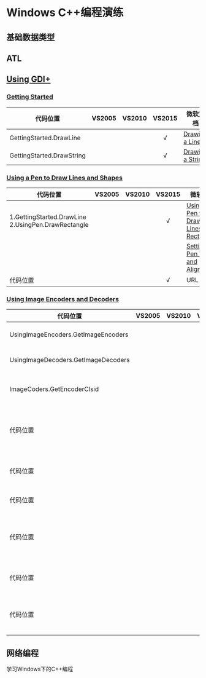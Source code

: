 # Windows C++编程演练

## 基础数据类型

## ATL

## [Using GDI+](https://docs.microsoft.com/en-us/windows/desktop/gdiplus/-gdiplus-using-gdi--use)

### [Getting Started](https://docs.microsoft.com/en-us/windows/desktop/gdiplus/-gdiplus-getting-started-use)

| 代码位置 | VS2005 | VS2010 | VS2015 | 微软文档 |
|---------|:------:|:------:|:------:|---------|
| GettingStarted.DrawLine |  |  | √ | [Drawing a Line](https://docs.microsoft.com/en-us/windows/desktop/gdiplus/-gdiplus-drawing-a-line-use) |
| GettingStarted.DrawString |  |  | √ | [Drawing a String](https://docs.microsoft.com/en-us/windows/desktop/gdiplus/-gdiplus-drawing-a-string-use) |


### [Using a Pen to Draw Lines and Shapes](https://docs.microsoft.com/en-us/windows/desktop/gdiplus/-gdiplus-using-a-pen-to-draw-lines-and-shapes-use)

| 代码位置 | VS2005 | VS2010 | VS2015 | 微软文档 |
|---------|:------:|:------:|:------:|---------|
| 1.GettingStarted.DrawLine <br/> 2.UsingPen.DrawRectangle |  |  | √ | [Using a Pen to Draw Lines and Rectangles](https://docs.microsoft.com/en-us/windows/desktop/gdiplus/-gdiplus-using-a-pen-to-draw-lines-and-rectangles-use) |
|  |  |  |  | [Setting Pen Width and Alignment](https://docs.microsoft.com/en-us/windows/desktop/gdiplus/-gdiplus-setting-pen-width-and-alignment-use) |
| 代码位置 |  |  | √ | URL |

### [Using Image Encoders and Decoders](https://docs.microsoft.com/en-us/windows/desktop/gdiplus/-gdiplus-using-image-encoders-and-decoders-use)
| 代码位置 | VS2005 | VS2010 | VS2015 | 微软文档 |
|---------|:------:|:------:|:------:|---------|
| UsingImageEncoders.GetImageEncoders |  |  | √ | [Listing Installed Encoders](https://docs.microsoft.com/en-us/windows/desktop/gdiplus/-gdiplus-listing-installed-encoders-use) |
| UsingImageDecoders.GetImageDecoders |  |  | √ | [Listing Installed Decoders](https://docs.microsoft.com/en-us/windows/desktop/gdiplus/-gdiplus-listing-installed-decoders-use) |
| ImageCoders.GetEncoderClsid |  |  | √ | [Retrieving the Class Identifier for an Encoder](https://docs.microsoft.com/en-us/windows/desktop/gdiplus/-gdiplus-retrieving-the-class-identifier-for-an-encoder-use) |
| 代码位置 |  |  |  | [Determining the Parameters Supported by an Encoder](https://docs.microsoft.com/en-us/windows/desktop/gdiplus/-gdiplus-determining-the-parameters-supported-by-an-encoder-use) |
| 代码位置 |  |  |  | [Converting a BMP Image to a PNG Image](https://docs.microsoft.com/en-us/windows/desktop/gdiplus/-gdiplus-converting-a-bmp-image-to-a-png-image-use) |
| 代码位置 |  |  |  | [Setting JPEG Compression Level](https://docs.microsoft.com/en-us/windows/desktop/gdiplus/-gdiplus-setting-jpeg-compression-level-use) |
| 代码位置 |  |  |  | [Transforming a JPEG Image Without Loss of Information](https://docs.microsoft.com/en-us/windows/desktop/gdiplus/-gdiplus-transforming-a-jpeg-image-without-loss-of-information-use) |
| 代码位置 |  |  |  | [Creating and Saving a Multiple-Frame Image](https://docs.microsoft.com/en-us/windows/desktop/gdiplus/-gdiplus-creating-and-saving-a-multiple-frame-image-use) |
| 代码位置 |  |  |  | [Copying Individual Frames from a Multiple-Frame Image](https://docs.microsoft.com/en-us/windows/desktop/gdiplus/-gdiplus-copying-individual-frames-from-a-multiple-frame-image-use) |

## 网络编程
学习Windows下的C++编程
